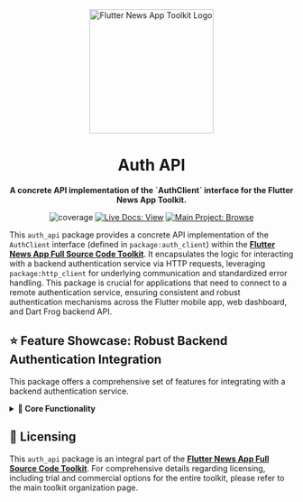 <div align="center">
  <img src="https://avatars.githubusercontent.com/u/202675624?s=400&u=dc72a2b53e8158956a3b672f8e52e39394b6b610&v=4" alt="Flutter News App Toolkit Logo" width="220">
  <h1>Auth API</h1>
  <p><strong>A concrete API implementation of the `AuthClient` interface for the Flutter News App Toolkit.</strong></p>
</div>

<p align="center">
  <img src="https://img.shields.io/badge/coverage-98%25-green?style=for-the-badge" alt="coverage">
  <a href="https://flutter-news-app-full-source-code.github.io/docs/"><img src="https://img.shields.io/badge/LIVE_DOCS-VIEW-slategray?style=for-the-badge" alt="Live Docs: View"></a>
  <a href="https://github.com/flutter-news-app-full-source-code"><img src="https://img.shields.io/badge/MAIN_PROJECT-BROWSE-purple?style=for-the-badge" alt="Main Project: Browse"></a>
</p>

This `auth_api` package provides a concrete API implementation of the `AuthClient` interface (defined in `package:auth_client`) within the [**Flutter News App Full Source Code Toolkit**](https://github.com/flutter-news-app-full-source-code). It encapsulates the logic for interacting with a backend authentication service via HTTP requests, leveraging `package:http_client` for underlying communication and standardized error handling. This package is crucial for applications that need to connect to a remote authentication service, ensuring consistent and robust authentication mechanisms across the Flutter mobile app, web dashboard, and Dart Frog backend API.

## ⭐ Feature Showcase: Robust Backend Authentication Integration

This package offers a comprehensive set of features for integrating with a backend authentication service.

<details>
<summary><strong>🧱 Core Functionality</strong></summary>

### 🚀 `AuthClient` Implementation
- **`AuthApi` Class:** A concrete implementation of the `AuthClient` interface, providing a standardized way to interact with a remote authentication service.
- **HTTP-Based Communication:** Utilizes `package:http_client` for making HTTP requests to the backend authentication service.

### 🔐 Authentication Flows
- **`requestSignInCode`:** Initiates the process of requesting a sign-in code via email.
- **`verifySignInCode`:** Verifies the sign-in code to complete the authentication process.
- **`signInAnonymously`:** Allows users to sign in anonymously, creating a temporary user identity on the backend.
- **`getCurrentUser`:** Retrieves the currently authenticated user's details from the backend.
- **`authStateChanges` Stream:** Provides a stream for monitoring real-time authentication state changes.
- **`signOut`:** Handles signing out the current user from the backend.

### 🛡️ Standardized Error Handling
- **`HttpException` Propagation:** Propagates standardized `HttpException` errors (from `core`) from the underlying `http_client`, ensuring consistent and predictable error management across the application layers.

### 💉 Dependency Injection Ready
- **`HttpClient` Dependency:** Requires a configured `HttpClient` instance (from `package:http_client`) via its constructor, promoting loose coupling and testability.

> **💡 Your Advantage:** This package provides a robust and production-ready API client for backend authentication. It simplifies the integration of remote authentication services, leverages standardized error handling, and ensures consistent authentication flows across your application ecosystem.

</details>

## 🔑 Licensing

This `auth_api` package is an integral part of the [**Flutter News App Full Source Code Toolkit**](https://github.com/flutter-news-app-full-source-code). For comprehensive details regarding licensing, including trial and commercial options for the entire toolkit, please refer to the main toolkit organization page.
